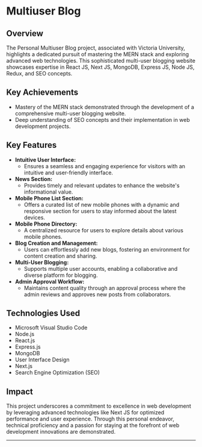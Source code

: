 # Multiuser Blog

## Overview

The Personal Multiuser Blog project, associated with Victoria University, highlights a dedicated pursuit of mastering the MERN stack and exploring advanced web technologies. This sophisticated multi-user blogging website showcases expertise in React JS, Next JS, MongoDB, Express JS, Node JS, Redux, and SEO concepts.

## Key Achievements

- Mastery of the MERN stack demonstrated through the development of a comprehensive multi-user blogging website.
- Deep understanding of SEO concepts and their implementation in web development projects.

## Key Features

- **Intuitive User Interface:**
  - Ensures a seamless and engaging experience for visitors with an intuitive and user-friendly interface.
- **News Section:**
  - Provides timely and relevant updates to enhance the website's informational value.
- **Mobile Phone List Section:**
  - Offers a curated list of new mobile phones with a dynamic and responsive section for users to stay informed about the latest devices.
- **Mobile Phone Directory:**
  - A centralized resource for users to explore details about various mobile phones.
- **Blog Creation and Management:**
  - Users can effortlessly add new blogs, fostering an environment for content creation and sharing.
- **Multi-User Blogging:**
  - Supports multiple user accounts, enabling a collaborative and diverse platform for blogging.
- **Admin Approval Workflow:**
  - Maintains content quality through an approval process where the admin reviews and approves new posts from collaborators.

## Technologies Used

- Microsoft Visual Studio Code
- Node.js
- React.js
- Express.js
- MongoDB
- User Interface Design
- Next.js
- Search Engine Optimization (SEO)

## Impact

This project underscores a commitment to excellence in web development by leveraging advanced technologies like Next JS for optimized performance and user experience. Through this personal endeavor, technical proficiency and a passion for staying at the forefront of web development innovations are demonstrated.

---
